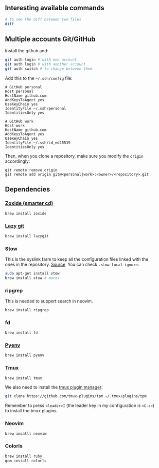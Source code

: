 ## Interesting available commands

```bash
# to see the diff between two files
diff
```

## Multiple accounts Git/GitHub

Install the github and:

```bash
git auth login # with one account
git auth login # with another account
git auth switch # to change between them
```

Add this to the `~/.ssh/config` file:

```
# GitHub personal
Host personal
HostName github.com
AddKeysToAgent yes
UseKeyChain yes
IdentityFile ~/.ssh/personal
IdentitiesOnly yes

# GitHub work
Host work
HostName github.com
AddKeysToAgent yes
UseKeyChain yes
IdentityFile ~/.ssh/id_ed25519
IdentitiesOnly yes
```

Then, when you clone a repository, make sure you modify the `origin` accordingly:

```
git remote remove origin
git remote add origin git@<personal|work>:<owner>/<repository>.git
```

## Dependencies


### [Zoxide (smarter cd)](https://github.com/ajeetdsouza/zoxide)

```bash
brew install zoxide
```

### [Lazy git](https://github.com/jesseduffield/lazygit?tab=readme-ov-file#homebrew)

```bash 
brew install lazygit
```

### Stow

This is the syslink farm to keep all the configuration files linked with the ones in the repository. [Source](https://www.youtube.com/watch?v=y6XCebnB9gs).
You can check `.stow-local-ignore`.

```bash
sudo apt-get install stow
brew install stow # macos
```

### ripgrep

This is needed to support search in neovim.

```bash
brew install ripgrep
```

### fd

```bash
brew install fd
```

### [Pyenv](https://github.com/pyenv/pyenv)

```bash
brew install pyenv
```

### [Tmux](https://github.com/tmux/tmux/wiki/Installing)

```bash
brew install tmux
```

We also need to install the [tmux plugin manager](https://github.com/tmux-plugins/tpm):

```bash
git clone https://github.com/tmux-plugins/tpm ~/.tmux/plugins/tpm
```

Remember to press `<leader>I` (the leader key in my configuration is `<C-s>`) to install the tmux plugins.

### Neovim

```bash
brew insatll neovim
```

### Colorls

```bash
brew install ruby
gem install colorls
```
